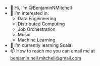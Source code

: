 - 👋 Hi, I’m @BenjaminNMitchell
- 👀 I’m interested in:
   - Data Engeineering
   - Distributed Computing
   - Job Orchestration
   - Music
   - Machine Learning
- 🌱 I’m currently learning Scala! 
- 📫 How to reach me you can email me at benjamin.neil.mitchell@gmail.com

<!---
BenjaminNMitchell/BenjaminNMitchell is a ✨ special ✨ repository because its `README.md` (this file) appears on your GitHub profile.
You can click the Preview link to take a look at your changes.
--->
